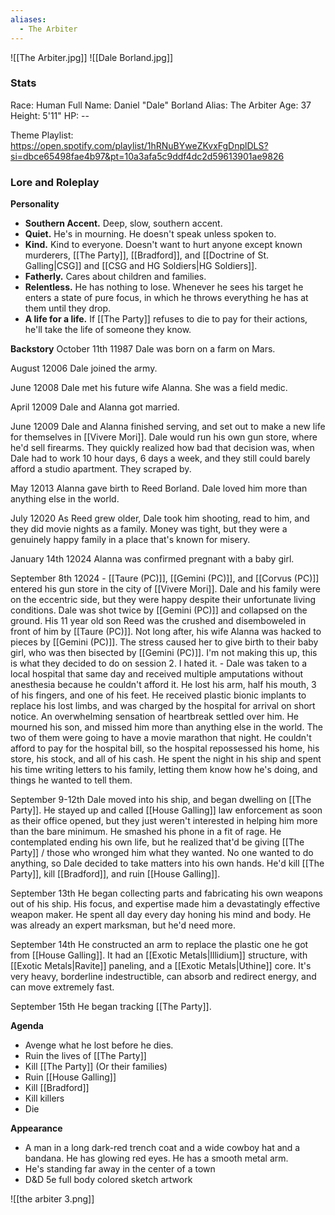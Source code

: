 ```yaml
---
aliases:
  - The Arbiter
---
```

![[The Arbiter.jpg]]
![[Dale Borland.jpg]]

### Stats
Race: Human
Full Name: Daniel "Dale" Borland
Alias: The Arbiter
Age: 37
Height: 5'11"
HP: --

Theme Playlist: https://open.spotify.com/playlist/1hRNuBYweZKvxFgDnplDLS?si=dbce65498fae4b97&pt=10a3afa5c9ddf4dc2d59613901ae9826
### Lore and Roleplay
**Personality**
- **Southern Accent.** Deep, slow, southern accent.
- **Quiet.** He's in mourning. He doesn't speak unless spoken to. 
- **Kind.** Kind to everyone. Doesn't want to hurt anyone except known murderers, [[The Party]], [[Bradford]], and [[Doctrine of St. Galling|CSG]] and [[CSG and HG Soldiers|HG Soldiers]].
- **Fatherly.** Cares about children and families. 
- **Relentless.** He has nothing to lose. Whenever he sees his target he enters a state of pure focus, in which he throws everything he has at them until they drop. 
- **A life for a life.** If [[The Party]] refuses to die to pay for their actions, he'll take the life of someone they know.

**Backstory**
October 11th 11987
	Dale was born on a farm on Mars. 

August 12006
	Dale joined the army. 

June 12008
	Dale met his future wife Alanna. She was a field medic.

April 12009
	Dale and Alanna got married.

June 12009
	Dale and Alanna finished serving, and set out to make a new life for themselves in [[Vivere Mori]]. Dale would run his own gun store, where he'd sell firearms. They quickly realized how bad that decision was, when Dale had to work 10 hour days, 6 days a week, and they still could barely afford a studio apartment. They scraped by. 

May 12013
	Alanna gave birth to Reed Borland. Dale loved him more than anything else in the world. 

July 12020
	As Reed grew older, Dale took him shooting, read to him, and they did movie nights as a family. Money was tight, but they were a genuinely happy family in a place that's known for misery.

January 14th 12024
	Alanna was confirmed pregnant with a baby girl.

September 8th 12024
	- [[Taure (PC)]], [[Gemini (PC)]], and [[Corvus (PC)]] entered his gun store in the city of [[Vivere Mori]]. Dale and his family were on the eccentric side, but they were happy despite their unfortunate living conditions. Dale was shot twice by [[Gemini (PC)]] and collapsed on the ground. His 11 year old son Reed was the crushed and disemboweled in front of him by [[Taure (PC)]]. Not long after, his wife Alanna was hacked to pieces by [[Gemini (PC)]]. The stress caused her to give birth to their baby girl, who was then bisected by [[Gemini (PC)]]. I'm not making this up, this is what they decided to do on session 2. I hated it. 
	- Dale was taken to a local hospital that same day and received multiple amputations without anesthesia because he couldn't afford it. He lost his arm, half his mouth, 3 of his fingers, and one of his feet. He received plastic bionic implants to replace his lost limbs, and was charged by the hospital for arrival on short notice. An overwhelming sensation of heartbreak settled over him. He mourned his son, and missed him more than anything else in the world. The two of them were going to have a movie marathon that night. He couldn't afford to pay for the hospital bill, so the hospital repossessed his home, his store, his stock, and all of his cash. He spent the night in his ship and spent his time writing letters to his family, letting them know how he's doing, and things he wanted to tell them. 

September 9-12th
	Dale moved into his ship, and began dwelling on [[The Party]]. He stayed up and called [[House Galling]] law enforcement as soon as their office opened, but they just weren't interested in helping him more than the bare minimum. He smashed his phone in a fit of rage. He contemplated ending his own life, but he realized that'd be giving [[The Party]] / those who wronged him what they wanted. No one wanted to do anything, so Dale decided to take matters into his own hands. He'd kill [[The Party]], kill [[Bradford]], and ruin [[House Galling]].

September 13th 
	He began collecting parts and fabricating his own weapons out of his ship. His focus, and expertise made him a devastatingly effective weapon maker. He spent all day every day honing his mind and body. He was already an expert marksman, but he'd need more. 

September 14th
	He constructed an arm to replace the plastic one he got from [[House Galling]]. It had an [[Exotic Metals|Illidium]] structure, with [[Exotic Metals|Ravite]] paneling, and a [[Exotic Metals|Uthine]] core. It's very heavy, borderline indestructible, can absorb and redirect energy, and can move extremely fast. 

September 15th
	He began tracking [[The Party]]. 

**Agenda**
- Avenge what he lost before he dies.
- Ruin the lives of [[The Party]]
- Kill [[The Party]] (Or their families)
- Ruin [[House Galling]]
- Kill [[Bradford]]
- Kill killers
- Die

**Appearance**
- A man in a long dark-red trench coat and a wide cowboy hat and a bandana. He has glowing red eyes. He has a smooth metal arm. 
- He's standing far away in the center of a town
- D&D 5e full body colored sketch artwork

![[the arbiter 3.png]]
